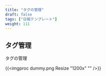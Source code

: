 ```yaml
---
title: "タグの管理"
draft: false
tags: ["日報テンプレート"]
weight: 111
---
```


## タグ管理

タグの管理

{{<imgproc dummy.png Resize "1200x" "" />}}
